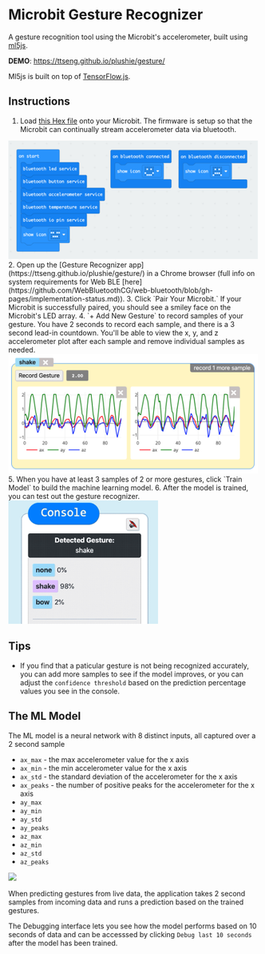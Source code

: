 # Microbit Gesture Recognizer

A gesture recognition tool using the Microbit's accelerometer, built using [ml5js](https://learn.ml5js.org/#/reference/neural-network).

**DEMO**: https://ttseng.github.io/plushie/gesture/

Ml5js is built on top of [TensorFlow.js](https://www.tensorflow.org/js).


## Instructions
1. Load [this Hex file](https://raw.githubusercontent.com/ttseng/plushie/master/firmware/plushie.hex) onto your Microbit.  The firmware is setup so that the Microbit can continually stream accelerometer data via bluetooth.
<img src="hex-code.png" width="500">
2. Open up the [Gesture Recognizer app](https://ttseng.github.io/plushie/gesture/) in a Chrome browser (full info on system requirements for Web BLE [here](https://github.com/WebBluetoothCG/web-bluetooth/blob/gh-pages/implementation-status.md)).
3. Click `Pair Your Microbit.`  If your Microbit is successfully paired, you should see a smiley face on the Microbit's LED array.
4. `+ Add New Gesture` to record samples of your gesture.  You have 2 seconds to record each sample, and there is a 3 second lead-in countdown.  You'll be able to view the x, y, and z accelerometer plot after each sample and remove individual samples as needed.
<img src="gesture-sample.png" width="500">
5. When you have at least 3 samples of 2 or more gestures, click `Train Model` to build the machine learning model.
6. After the model is trained, you can test out the gesture recognizer.
<img src="prediction.gif" width="300">


## Tips
* If you find that a paticular gesture is not being recognized accurately, you can add more samples to see if the model improves, or you can adjust the `confidence threshold` based on the prediction percentage values you see in the console. 

## The ML Model
The ML model is a neural network with 8 distinct inputs, all captured over a 2 second sample
* `ax_max` - the max accelerometer value for the x axis
* `ax_min` - the min accelerometer value for the x axis
* `ax_std` - the standard deviation of the accelerometer for the x axis
* `ax_peaks` - the number of positive peaks for the accelerometer for the x axis
* `ay_max` 
* `ay_min`
* `ay_std`
* `ay_peaks`
* `az_max`
* `az_min`
* `az_std`
* `az_peaks`

<img src="https://upload.wikimedia.org/wikipedia/commons/b/b3/Micro_bit_3_axes_de_l_acc%C3%A9l%C3%A9rom%C3%A8tre.png" width="200">

When predicting gestures from live data, the application takes 2 second samples from incoming data and runs a prediction based on the trained gestures.

The Debugging interface lets you see how the model performs based on 10 seconds of data and can be accesssed by clicking `Debug last 10 seconds` after the model has been trained.
